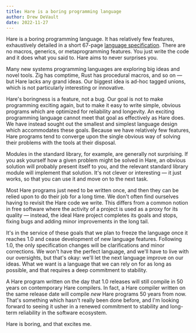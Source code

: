 ```yaml
---
title: Hare is a boring programming language
author: Drew DeVault
date: 2022-11-27
---
```


Hare is a boring programming language. It has relatively few features,
exhaustively detailed in a short 67-page [language specification][spec]. There
are no macros, generics, or metaprogramming features. You just write the code
and it does what you said to. Hare aims to never surprises you.

[spec]: https://harelang.org/specification.pdf

Many new systems programming languages are exploring big ideas and novel tools.
Zig has comptime, Rust has procedural macros, and so on &mdash; but Hare lacks
any grand ideas. Our biggest idea is ad-hoc tagged unions, which is not
particularly interesting or innovative.

Hare's boringness is a feature, not a bug. Our goal is not to make programming
exciting again, but to make it easy to write simple, obvious programs which are
optimized for reliability and longevity. An exciting programming language cannot
meet that goal as effectively as Hare does. We have instead sought out the
smallest and simplest language design which accommodates these goals. Because we
have relatively few features, Hare programs tend to converge upon the single
obvious way of solving their problems with the tools at their disposal.

Modules in the standard library, for example, are generally not surprising. If
you ask yourself how a given problem might be solved in Hare, an obvious
solution will probably present itself to you, and the relevant standard library
module will implement that solution. It's not clever or interesting &mdash; it
just works, so that you can use it and move on to the next task.

Most Hare programs just need to be written once, and then they can be relied
upon to do their job for a long time. We don't often find ourselves having to
revisit the Hare code we write. This differs from a common notion in free
software where the activity of a project is used as a proxy for its quality
&mdash; instead, the ideal Hare project completes its goals and stops, fixing
bugs and adding minor improvements in the long tail.

It's in the service of these goals that we plan to freeze the language once it
reaches 1.0 and cease development of new language features. Following 1.0, the
only specification changes will be clarifications and minor corrections. We
won't have the perfect language, and we'll have to live with our oversights, but
that's okay: we'll let the next language improve on our ideas. What we want is a
language that we can rely on for as long as possible, and that requires a deep
commitment to stability.

A Hare program written on the day that 1.0 releases will still compile in 50
years on contemporary Hare compilers. In fact, a Hare compiler written on the
same release date will compile *new* Hare programs 50 years from now. That's
something which hasn't really been done before, and I'm looking forward to
seeing it usher in a renewed commitment to stability and long-term reliability
in the software ecosystem.

Hare is boring, and that excites me.
